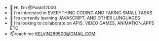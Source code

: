 - 👋 Hi, I’m @Pablo12000
- 👀 I’m interested in EVERYTHING CODING AND TAKING SMALL TASKS 
- 🌱 I’m currently learning  JAVASCRIPT, AND OTHER LUNGUAGES
- 💞️ I’m looking to collaborate on  APIS, VIDEO GAMES, ANIMATION,APPS ETC
- 📫reach me  KELVIN289500@GMAIL.COM

<!---
Pablo12000/Pablo12000 is a ✨ special ✨ repository because its `README.md` (this file) appears on your GitHub profile.
You can click the Preview link to take a look at your changes.
--->
